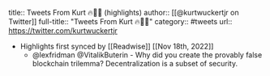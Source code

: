 title:: Tweets From Kurt 🔥🐉🦧 (highlights)
author:: [[@kurtwuckertjr on Twitter]]
full-title:: "Tweets From Kurt 🔥🐉🦧"
category:: #tweets
url:: https://twitter.com/kurtwuckertjr

- Highlights first synced by [[Readwise]] [[Nov 18th, 2022]]
	- @lexfridman @VitalikButerin - Why did you create the provably false blockchain trilemma? Decentralization is a subset of security.